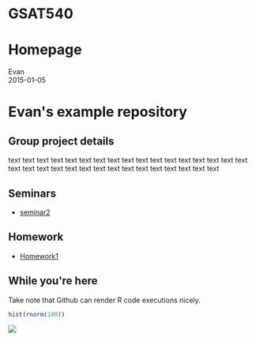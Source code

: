 # GSAT540
# Homepage
Evan  
2015-01-05  

Evan's example repository
=========================

Group project details
---------------------
text text text text text text text text text text text text text text text text text text text text text text text text text text text text text text text text 

Seminars
--------

- [seminar2](https://github.com/wdurnoUBC/testRepo/blob/master/seminars/sem2.md)

Homework
--------

- [Homework1](https://github.com/wdurnoUBC/testRepo/blob/master/homework/hw1.md)

While you're here
-----------------

Take note that Github can render R code executions nicely.

```r
hist(rnorm(100))
```

![](README_files/figure-html/unnamed-chunk-1-1.png) 
